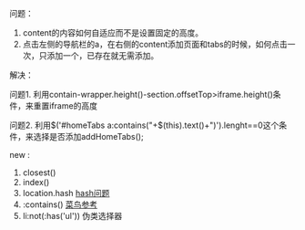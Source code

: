  问题：
 1. content的内容如何自适应而不是设置固定的高度。
 2. 点击左侧的导航栏的a，在右侧的content添加页面和tabs的时候，如何点击一次，只添加一个，已存在就无需添加。
 
 解决：
 
 问题1. 利用contain-wrapper.height()-section.offsetTop>iframe.height()条件，来重置iframe的高度
 
 问题2. 利用$('#homeTabs a:contains("+$(this).text()+")').lenght==0这个条件，来选择是否添加addHomeTabs();

new :

1. closest()
2. index()
3. location.hash [hash问题](http://forum.jquery.com/topic/this-hash)
4. :contains() [菜鸟参考](http://www.runoob.com/jquery/sel-contains.html)
5. li:not(:has('ul')) 伪类选择器
